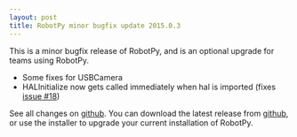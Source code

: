 ```yaml
---
layout: post
title: RobotPy minor bugfix update 2015.0.3
---
```


This is a minor bugfix release of RobotPy, and is an optional upgrade for teams using RobotPy.

* Some fixes for USBCamera
* HALInitialize now gets called immediately when hal is imported (fixes [issue #18](https://github.com/robotpy/robotpy-wpilib/issues/118))

See all changes on [github](https://github.com/robotpy/robotpy-wpilib/compare/2015.0.2...2015.0.3). You can download the latest release from [github](https://github.com/robotpy/robotpy-wpilib/releases), or use the installer to upgrade your current installation of RobotPy.